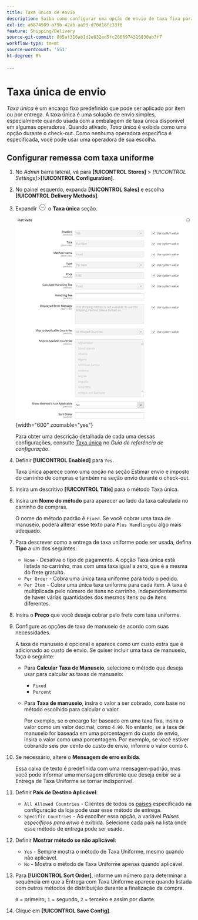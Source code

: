 ```yaml
---
title: Taxa única de envio
description: Saiba como configurar uma opção de envio de taxa fixa para sua loja.
exl-id: a6874509-a79b-42ab-aa93-d70d18fc33f6
feature: Shipping/Delivery
source-git-commit: 8b5af316ab1d2e632ed5fc2066974326830ab3f7
workflow-type: tm+mt
source-wordcount: '551'
ht-degree: 0%

---
```


# Taxa única de envio

_Taxa única_ é um encargo fixo predefinido que pode ser aplicado por item ou por entrega. A taxa única é uma solução de envio simples, especialmente quando usada com a embalagem de taxa única disponível em algumas operadoras. Quando ativado, _Taxa única_ é exibida como uma opção durante o check-out. Como nenhuma operadora específica é especificada, você pode usar uma operadora de sua escolha.

## Configurar remessa com taxa uniforme

1. No _Admin_ barra lateral, vá para **[!UICONTROL Stores]** > _[!UICONTROL Settings]_>**[!UICONTROL Configuration]**.

1. No painel esquerdo, expanda **[!UICONTROL Sales]** e escolha **[!UICONTROL Delivery Methods]**.

1. Expandir ![Seletor de expansão](../assets/icon-display-expand.png) o **Taxa única** seção.

   ![Taxa única](../configuration-reference/sales/assets/delivery-methods-flat-rate.png){width="600" zoomable="yes"}

   Para obter uma descrição detalhada de cada uma dessas configurações, consulte [Taxa única](../configuration-reference/sales/delivery-methods.md#flat-rate) no _Guia de referência de configuração_.

1. Definir **[!UICONTROL Enabled]** para `Yes`.

   Taxa única aparece como uma opção na seção Estimar envio e imposto do carrinho de compras e também na seção envio durante o check-out.

1. Insira um descritivo **[!UICONTROL Title]** para o método Taxa única.

1. Insira um **Nome do método** para aparecer ao lado da taxa calculada no carrinho de compras.

   O nome do método padrão é `Fixed`. Se você cobrar uma taxa de manuseio, poderá alterar esse texto para `Plus Handling`ou algo mais adequado.

1. Para descrever como a entrega de taxa uniforme pode ser usada, defina **Tipo** a um dos seguintes:

   - `None` - Desativa o tipo de pagamento. A opção Taxa única está listada no carrinho, mas com uma taxa igual a zero, que é a mesma do frete gratuito.
   - `Per Order` - Cobra uma única taxa uniforme para todo o pedido.
   - `Per Item` - Cobra uma única taxa uniforme para cada item. A taxa é multiplicada pelo número de itens no carrinho, independentemente de haver várias quantidades dos mesmos itens ou de itens diferentes.

1. Insira o **Preço** que você deseja cobrar pelo frete com taxa uniforme.

1. Configure as opções de taxa de manuseio de acordo com suas necessidades.

   A taxa de manuseio é opcional e aparece como um custo extra que é adicionado ao custo de envio. Se quiser incluir uma taxa de manuseio, faça o seguinte:

   - Para **Calcular Taxa de Manuseio**, selecione o método que deseja usar para calcular as taxas de manuseio:

      - `Fixed`
      - `Percent`

   - Para **Taxa de manuseio**, insira o valor a ser cobrado, com base no método escolhido para calcular o valor.

     Por exemplo, se o encargo for baseado em uma taxa fixa, insira o valor como um valor decimal, como `4.90`. No entanto, se a taxa de manuseio for baseada em uma porcentagem do custo de envio, insira o valor como uma porcentagem. Por exemplo, se você estiver cobrando seis por cento do custo de envio, informe o valor como `6`.

1. Se necessário, altere o **Mensagem de erro exibida**.

   Essa caixa de texto é predefinida com uma mensagem-padrão, mas você pode informar uma mensagem diferente que deseja exibir se a Entrega de Taxa Uniforme se tornar indisponível.

1. Definir **País de Destino Aplicável**:

   - `All Allowed Countries` - Clientes de todos os [países](../getting-started/store-details.md#country-options) especificado na configuração da loja pode usar esse método de entrega.
   - `Specific Countries` - Ao escolher essa opção, a variável _Países específicos para envio_ é exibida. Selecione cada país na lista onde esse método de entrega pode ser usado.

1. Definir **Mostrar método se não aplicável**:

   - `Yes` - Sempre mostra o método de Taxa Uniforme, mesmo quando não aplicável.
   - `No` - Mostra o método de Taxa Uniforme apenas quando aplicável.

1. Para **[!UICONTROL Sort Order]**, informe um número para determinar a sequência em que a Entrega com Taxa Uniforme aparece quando listada com outros métodos de distribuição durante a finalização da compra.

   `0` = primeiro, `1` = segundo, `2` = terceiro e assim por diante.

1. Clique em **[!UICONTROL Save Config]**.
